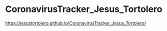 # CoronavirusTracker_Jesus_Tortolero

https://jesustortolero.github.io/CoronavirusTracker_Jesus_Tortolero/
